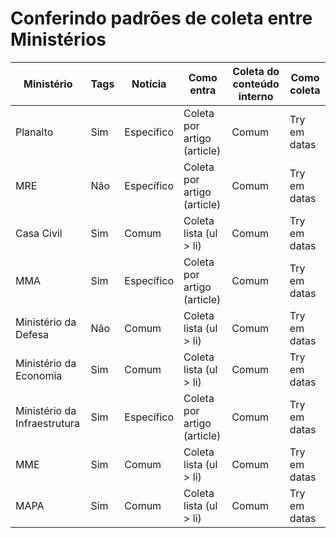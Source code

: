 # Conferindo padrões de coleta entre Ministérios 

| Ministério | Tags | Notícia | Como entra | Coleta do conteúdo interno | Como coleta | 
| ----- | ----- | ----- | ----- | ----- | ----- |
| Planalto | Sim | Específico | Coleta por artigo (article) | Comum | Try em datas |
| MRE | Não | Específico | Coleta por artigo (article) | Comum | Try em datas |
| Casa Civil | Sim | Comum | Coleta lista (ul > li) | Comum | Try em datas |
| MMA | Sim | Específico | Coleta por artigo (article) | Comum | Try em datas |
| Ministério da Defesa | Não | Comum | Coleta lista (ul > li) | Comum | Try em datas |
| Ministério da Economia | Sim | Comum | Coleta lista (ul > li) | Comum | Try em datas |
| Ministério da Infraestrutura | Sim | Específico | Coleta por artigo (article) | Comum | Try em datas |
| MME | Sim | Comum | Coleta lista (ul > li) | Comum | Try em datas |
| MAPA | Sim | Comum | Coleta lista (ul > li) | Comum | Try em datas |
